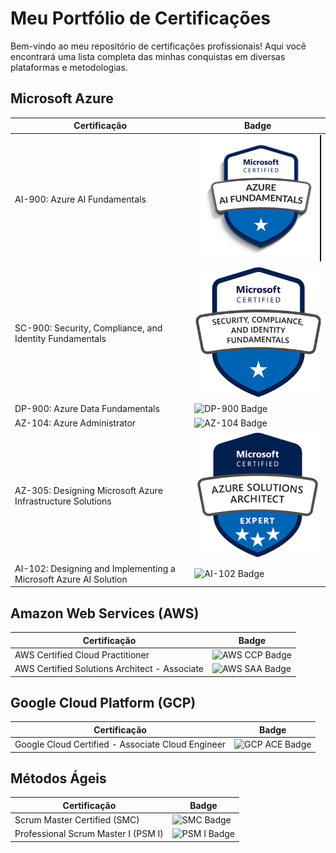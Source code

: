 # Meu Portfólio de Certificações

Bem-vindo ao meu repositório de certificações profissionais! Aqui você encontrará uma lista completa das minhas conquistas em diversas plataformas e metodologias.

## Microsoft Azure

| Certificação | Badge |
|--------------|-------|
| AI-900: Azure AI Fundamentals | ![AI-900 Badge](images/ai-900.png) |
| SC-900: Security, Compliance, and Identity Fundamentals | ![SC-900 Badge](images/sc-900.png) |
| DP-900: Azure Data Fundamentals | ![DP-900 Badge](images/dp-900.png) |
| AZ-104: Azure Administrator | ![AZ-104 Badge](images/az-104.png) |
| AZ-305: Designing Microsoft Azure Infrastructure Solutions | ![AZ-305 Badge](images/az-305.png) |
| AI-102: Designing and Implementing a Microsoft Azure AI Solution | ![AI-102 Badge](images/ai-102.png) |

## Amazon Web Services (AWS)

| Certificação | Badge |
|--------------|-------|
| AWS Certified Cloud Practitioner | ![AWS CCP Badge](images/aws-ccp.png) |
| AWS Certified Solutions Architect - Associate | ![AWS SAA Badge](images/aws-saa.png) |

## Google Cloud Platform (GCP)

| Certificação | Badge |
|--------------|-------|
| Google Cloud Certified - Associate Cloud Engineer | ![GCP ACE Badge](images/gcp-ace.png) |

## Métodos Ágeis

| Certificação | Badge |
|--------------|-------|
| Scrum Master Certified (SMC) | ![SMC Badge](images/smc.png) |
| Professional Scrum Master I (PSM I) | ![PSM I Badge](images/psm-i.png) |


